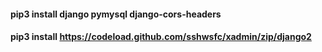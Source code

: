 #### pip3 install django pymysql django-cors-headers
#### pip3 install https://codeload.github.com/sshwsfc/xadmin/zip/django2